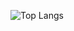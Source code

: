 ![Top Langs](https://github-readme-stats.vercel.app/api/top-langs/?username=rokon18&layout=compact)
